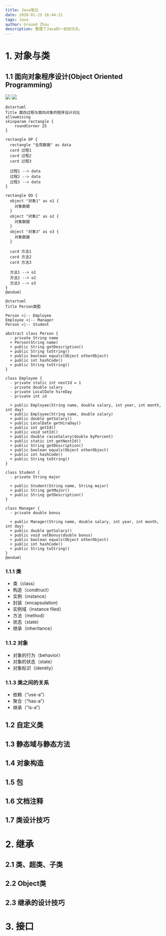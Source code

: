 ```yaml
---
title: Java笔记
date: 2020-01-25 16:44:21
tags: Java
author: Ground Zhou
description: 整理了Java的一些知识点。
---
```


# 1. 对象与类

## 1.1 面向对象程序设计(Object Oriented Programming)

![](https://www.plantuml.com/plantuml/svg/SoWkIImgAStDuGh9BCb9LNWvTz7J2HDVx6z_lgBxoOu-2FVf-fqlDYvyFgi5AFXqL_-BTVjUh5i857osVWfNOavEVdbkPaLcNZfNSNPcNa5YKMAkGb5gSabYNZhGm6ekpgByqhmKv_oYlDGY1IDJhbekBeIqVm1GXGAIUgMdhIkURcnuDdN3izvrIWg9nGefYIM9G2N9YKKf2X276Q9oZL2vnbn0FbIXWgwk7Sm0g69C8ME44AhR_C5koq_A0We17GOE1KEmc_8DmL8A2X11Y6k10hKOweqWwes8LMyCKM-CIptChy-cxNosUQeXAjS8bGiE2QX2i1_p3U42a738Du8BG48XtnWO1WwfUId09040)
![](https://www.plantuml.com/plantuml/svg/lPHTJW8n4CVVUue-BX4UVDU4A2QIY9hW1MQt4xQassBR9MxKatWAdqsyZV4Q3hjTt0f-a1Xu6cP-pFpdemoT1-lBGh4RwHNoQxJEwFVdbxUdLyQQR_peOJ3WPyL2cGgHjKRZde266Te8dVfIeFQCGUgyXSppJ85p8Jc_PvmF-CBA9NWas4ezuneA9Fz1W9AEkrVx5sMgPDRYC_GZT9cL2o-9tePuqnXnC3L68MYEjoKebrobSoHznkTe6pkYfVOy1vUV6e6_5Nbah6bpFQ2uKPgq3oartlcnuCVyC2A4eTm4WW9RHP4Bau4QhQnSMXn175sbb89rvRKQkdFinmNwzUyg1DjOXT4-Rqm1LM_7R14V8hIaQHsCH_VP307dqWBrasoCdM9Z4RkNHWhkDlsXd0NfC1GChhIYSyhe5YE-imcgSbal8zdrolPmIE4TRNym1SoDPN6c6e-NrAM_QN6oYlsj_xMqyEo_I6kdRdJf8ca1_vzh_FcwsYCvMOb8kehsipvE7vhJ4BMWlzKF)

```plantuml
@startuml
Title 面向过程与面向对象的程序设计对比
allowmixing
skinparam rectangle {
	roundCorner 25
}

rectangle OP {
  rectangle "全局数据" as data
  card 过程1
  card 过程2
  card 过程3

  过程1 --> data
  过程2 --> data
  过程3 --> data
}

rectangle OO {
  object "对象1" as o1 {
    对象数据
  }
  object "对象2" as o2 {
    对象数据
  }
  object "对象3" as o3 {
    对象数据
  }

  card 方法1
  card 方法2
  card 方法3

  方法1 --> o1
  方法2 --> o2
  方法3 --> o3
}
@enduml

@startuml
Title Person类图

Person <|-- Employee
Employee <|-- Manager
Person <|-- Student

abstract class Person {
  - private String name
  + Person(String name)
  + public String getDescription()
  + public String toString()
  + public boolean equals(Object otherObject)
  + public int hashCode()
  + public String toString()
}

class Employee {
  - private static int nextId = 1
  - private double salary
  - private LocalDate hireDay
  - private int id

  + public Employee(String name, double salary, int year, int month, int day)
  + public Employee(String name, double salary)
  + public double getSalary()
  + public LocalDate getHiraDay()
  + public int getId()
  + public void setId()
  + public double raiseSalary(double byPercent)
  + public static int getNextId()
  + public String getDescription()
  + public boolean equals(Object otherObject)
  + public int hashCode()
  + public String toString()
}

class Student {
  - private String major

  + public Student(String name, String major)
  + public String getMajor()
  + public String getDescription()
}

class Manager {
  - private double bonus

  + public Manager(String name, double salary, int year, int month, int day)
  + public double getSalary()
  + public void setBonus(double bonus)
  + public boolean equals(Object otherObject)
  + public int hashCode()
  + public String toString()    
}
@enduml
```

### 1.1.1 类

- 类（class）
- 构造（condtruct）
- 实例（instance）
- 封装（encapsulation)
- 实例域（instance filed）
- 方法（method）
- 状态（state）
- 继承（inheritance）

### 1.1.2 对象

- 对象的行为（behavior）
- 对象的状态（state）
- 对象标识（identity）

### 1.1.3 类之间的关系

- 依赖（“use-a”）
- 聚合（“has-a”）
- 继承（“is-a”)

## 1.2 自定义类

## 1.3 静态域与静态方法

## 1.4 对象构造

## 1.5 包

## 1.6 文档注释

## 1.7 类设计技巧

# 2. 继承

## 2.1 类、超类、子类

## 2.2 Object类

## 2.3 继承的设计技巧

# 3. 接口

